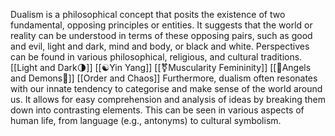 Dualism is a philosophical concept that posits the existence of two fundamental, opposing principles or entities. It suggests that the world or reality can be understood in terms of these opposing pairs, such as good and evil, light and dark, mind and body, or black and white. Perspectives can be found in various philosophical, religious, and cultural traditions.
[[Light and Dark🌗]]
[[☯️Yin Yang]]
[[⚧️Muscularity Femininity]]
[[👼Angels and Demons👹]]
[[Order and Chaos]]
Furthermore, dualism often resonates with our innate tendency to categorise and make sense of the world around us. It allows for easy comprehension and analysis of ideas by breaking them down into contrasting elements. This can be seen in various aspects of human life, from language (e.g., antonyms) to cultural symbolism.
